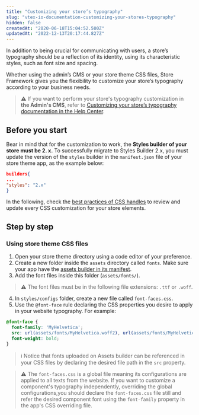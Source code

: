 ```yaml
---
title: "Customizing your store’s typography"
slug: "vtex-io-documentation-customizing-your-stores-typography"
hidden: false
createdAt: "2020-06-18T15:04:52.500Z"
updatedAt: "2022-12-13T20:17:44.827Z"
---
```

In addition to being crucial for communicating with users, a store’s typography should be a reflection of its identity, using its characteristic styles, such as font size and spacing.

Whether using the admin’s CMS or your store theme CSS files, Store Framework gives you the flexibility to customize your store’s typography according to your business needs.

> ⚠️ If you want to perform your store's typography customization in **the Admin's CMS**, refer to [Customizing your store’s typography documentation in the Help Center](https://help.vtex.com/tutorial/personalizando-a-tipografia-da-sua-loja--2R0ByIjvJtuz99RK3OL5WP).

## Before you start

Bear in mind that for the customization to work, the **Styles builder of your store must be 2. x.** To successfully migrate to Styles Builder 2.x, you must update the version of the `styles` builder in the `manifest.json` file of your store theme app, as the example below:

```json
builders{
...
"styles": "2.x"
}
```

In the following, check the [best practices of CSS handles](https://developers.vtex.com/vtex-developer-docs/docs/vtex-io-documentation-using-css-handles-for-store-customization#best-practices) to review and update every CSS customization for your store elements.

## Step by step

### Using store theme CSS files

1. Open your store theme directory using a code editor of your preference.
2. Create a new folder inside the `assets` directory called `fonts`. Make sure your app have the [assets builder in its manifest](https://developers.vtex.com/vtex-developer-docs/docs/vtex-io-documentation-using-the-assets-builder/).
3. Add the font files inside this folder (`assets/fonts/`).

>⚠️  The font files must be in the following file extensions: `.ttf` or `.woff`.

4. In `styles/configs` folder, create a new file called `font-faces.css`.
5. Use the `@font-face` rule declaring the CSS properties you desire to apply in your website typography. For example:

```css
@font-face {
  font-family: 'MyHelvetica';
  src: url(assets/fonts/MyHelvetica.woff2), url(assets/fonts/MyHelvetica.ttf);
  font-weight: bold;
}
```

> ℹ️  Notice that fonts uploaded on Assets builder can be referenced in your CSS files by declaring the desired file path in the `src` property.

>⚠️ The `font-faces.css` is a global file meaning its configurations are applied to all texts from the website. If you want to customize a component's typography independently, overriding the global configurations,you should declare the `font-faces.css` file still and refer the desired component font using the `font-family` property in the app's CSS overriding file.
